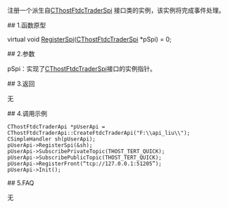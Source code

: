 <p>注册一个派生自<a href="../../CTHOSTFTDCTRADERAPI/_CTHOSTFTDCTRADERAPI/">CThostFtdcTraderSpi</a> 接口类的实例，该实例将完成事件处理。</p>
<span class="anchor" id="326af7b5-14a5-4dda-8536-d09ff0d22bb6"></span>
## 1.函数原型
<p>virtual void <a href="../../../HQJK/CTHOSTFTDCMDAPI/REGISTERSPI/">RegisterSpi</a>(<a href="../../CTHOSTFTDCTRADERAPI/_CTHOSTFTDCTRADERAPI/">CThostFtdcTraderSpi</a> *pSpi) = 0;</p>
<span class="anchor" id="5ff0a645-894a-43e2-ade4-eca460da85cd"></span>
## 2.参数
<p>pSpi：实现了<a href="../../CTHOSTFTDCTRADERAPI/_CTHOSTFTDCTRADERAPI/">CThostFtdcTraderSpi</a>接口的实例指针。</p>
<span class="anchor" id="361e69da-3481-495d-bf4b-e14d9504c5d6"></span>
## 3.返回
<p>无</p>
<span class="anchor" id="caf81232-f3ae-48ac-97fa-18a3ee0ec051"></span>
## 4.调用示例
<pre><code>CThostFtdcTraderApi *pUserApi = CThostFtdcTraderApi::CreateFtdcTraderApi("F:\\api_liu\\");
CSimpleHandler sh(pUserApi);
pUserApi-&gt;RegisterSpi(&amp;sh);
pUserApi-&gt;SubscribePrivateTopic(THOST_TERT_QUICK);
pUserApi-&gt;SubscribePublicTopic(THOST_TERT_QUICK);
pUserApi-&gt;RegisterFront(“tcp://127.0.0.1:51205”);
pUserApi-&gt;Init();
</code></pre>
<span class="anchor" id="89c35fa2-0cdb-49ae-8a9e-11bd4a943b5b"></span>
## 5.FAQ
<p>无</p>
